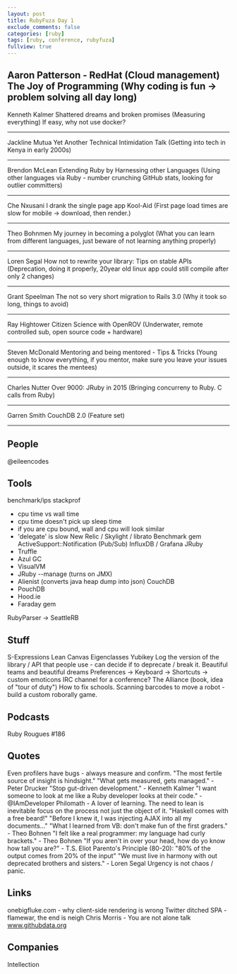 ```yaml
---
layout: post
title: RubyFuza Day 1
exclude_comments: false
categories: [ruby]
tags: [ruby, conference, rubyfuza]
fullview: true
---
```


Aaron Patterson - RedHat (Cloud management)
The Joy of Programming
(Why coding is fun -> problem solving all day long)
--------

Kenneth Kalmer
Shattered dreams and broken promises
(Measuring everything)
If easy, why not use docker?

--------

Jackline Mutua
Yet Another Technical Intimidation Talk
(Getting into tech in Kenya in early 2000s)

--------

Brendon McLean
Extending Ruby by Harnessing other Languages
(Using other languages via Ruby - number crunching GitHub stats, looking for outlier committers)

--------

Che Nxusani
I drank the single page app Kool-Aid
(First page load times are slow for mobile -> download, then render.)

--------

Theo Bohnmen
My journey in becoming a polyglot
(What you can learn from different languages, just beware of not learning anything properly)

--------

Loren Segal
How not to rewrite your library: Tips on stable APIs
(Deprecation, doing it properly, 20year old linux app could still compile after only 2 changes)

--------

Grant Speelman
The not so very short migration to Rails 3.0
(Why it took so long, things to avoid)

---------

Ray Hightower
Citizen Science with OpenROV
(Underwater, remote controlled sub, open source code + hardware)

---------

Steven McDonald
Mentoring and being mentored - Tips & Tricks
(Young enough to know everything, if you mentor, make sure you leave your issues outside, it scares the mentees)

---------

Charles Nutter
Over 9000: JRuby in 2015
(Bringing concurreny to Ruby. C calls from Ruby)

---------

Garren Smith
CouchDB 2.0
(Feature set)

---------


People
------
@eileencodes

Tools
-----
benchmark/ips
stackprof
 - cpu time vs wall time
 - cpu time doesn't pick up sleep time
 - if you are cpu bound, wall and cpu will look similar
 - 'delegate' is slow
New Relic / Skylight / librato
Benchmark gem
ActiveSupport::Notification (Pub/Sub)
InfluxDB / Grafana
JRuby
 - Truffle
 - Azul GC
 - VisualVM
 - JRuby --manage (turns on JMX)
 - Alienist (converts java heap dump into json)
CouchDB
 - PouchDB
 - Hood.ie
 - Faraday gem

RubyParser -> SeattleRB

Stuff
-----
S-Expressions
Lean Canvas
Eigenclasses
Yubikey
Log the version of the library / API that people use - can decide if to deprecate / break it.
Beautiful teams and beautiful dreams
Preferences -> Keyboard -> Shortcuts -> custom emoticons
IRC channel for a conference?
The Alliance (book, idea of "tour of duty")
How to fix schools.
Scanning barcodes to move a robot - build a custom roborally game.

Podcasts
--------
Ruby Rougues #186


Quotes
------
Even profilers have bugs - always measure and confirm.
"The most fertile source of insight is hindsight."
"What gets measured, gets managed." - Peter Drucker
"Stop gut-driven development." - Kenneth Kalmer
"I want someone to look at me like a Ruby developer looks at their code." - @IAmDeveloper
Philomath - A lover of learning.
The need to lean is inevitable focus on the process not just the object of it.
"Haskell comes with a free beard!"
"Before I knew it, I was injecting AJAX into all my documents..."
"What I learned from VB: don't make fun of the first graders." - Theo Bohnen
"I felt like a real programmer: my language had curly brackets." - Theo Bohnen
"If you aren't in over your head, how do yo know how tall you are?" - T.S. Eliot
Parento's Principle (80-20): "80% of the output comes from 20% of the input"
"We must live in harmony with out deprecated brothers and sisters." - Loren Segal
Urgency is not chaos / panic.


Links
-----
onebigfluke.com - why client-side rendering is wrong
Twitter ditched SPA - flamewar, the end is neigh
Chris Morris - You are not alone talk
www.githubdata.org

Companies
---------
Intellection
